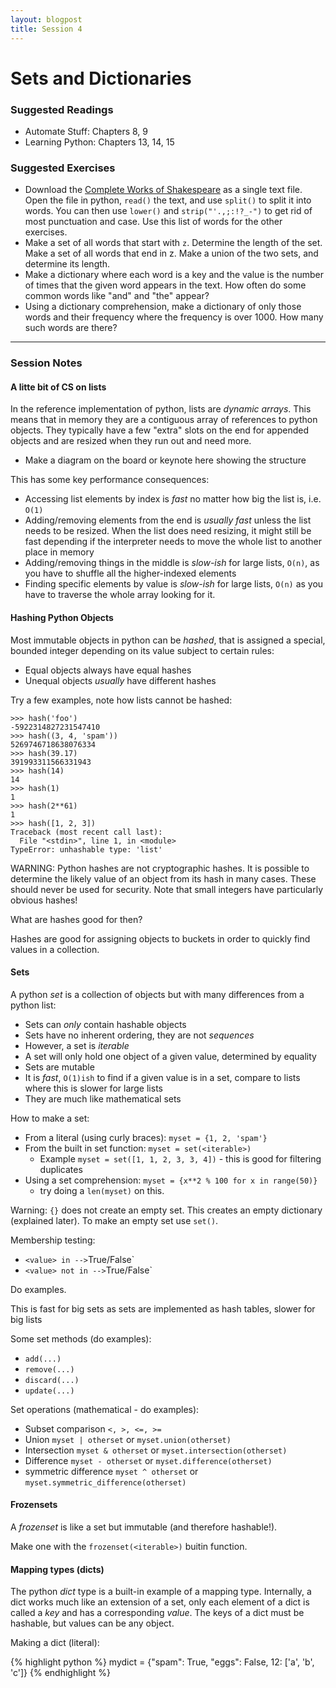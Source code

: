 ```yaml
---
layout: blogpost
title: Session 4
---
```


# Sets and Dictionaries

### Suggested Readings

* Automate Stuff: Chapters 8, 9
* Learning Python: Chapters 13, 14, 15

### Suggested Exercises

* Download the [Complete Works of Shakespeare](http://www.gutenberg.org/ebooks/100)
   as a single text file.
  Open the file in python, `read()` the text, and use `split()` to split it
  into words. You can then use `lower()` and `strip("'.,;:!?_-")` to get
  rid of most punctuation and case. Use this list of words for the other exercises.
* Make a set of all words that start with `z`. Determine the length of the set.
  Make a set of all words that end in z. Make a union of the two sets,
  and determine its length.
* Make a dictionary where each word is a key and the value is the number of
  times that the given word appears in the text. How often do some common
  words like "and" and "the" appear?
* Using a dictionary comprehension, make a dictionary of only those words and
  their frequency where the frequency is over 1000. How many such words are there?

---

### Session Notes

#### A litte bit of CS on lists

In the reference implementation of python, lists are *dynamic arrays*. This
means that in memory they are a contiguous array of references to python
objects. They typically have a few "extra" slots on the end for appended
objects and are resized when they run out and need more.

* Make a diagram on the board or keynote here showing the structure

This has some key performance consequences:

* Accessing list elements by index is *fast* no matter how big the list is,
  i.e. `O(1)`
* Adding/removing elements from the end is *usually fast* unless the list
  needs to be resized. When the list does need resizing, it might still be
  fast depending if the interpreter needs to move the whole list to another
  place in memory
* Adding/removing things in the middle is *slow-ish* for large lists, `O(n)`,
  as you have to shuffle all the higher-indexed elements
* Finding specific elements by value is *slow-ish* for large lists, `O(n)`
  as you have to traverse the whole array looking for it.

#### Hashing Python Objects

Most immutable objects in python can be *hashed*, that is assigned a special,
bounded integer depending on its value subject to certain rules:

* Equal objects always have equal hashes
* Unequal objects *usually* have different hashes

Try a few examples, note how lists cannot be hashed:

```
>>> hash('foo')
-5922314827231547410
>>> hash((3, 4, 'spam'))
5269746718638076334
>>> hash(39.17)
391993311566331943
>>> hash(14)
14
>>> hash(1)
1
>>> hash(2**61)
1
>>> hash([1, 2, 3])
Traceback (most recent call last):
  File "<stdin>", line 1, in <module>
TypeError: unhashable type: 'list'
```

WARNING: Python hashes are not cryptographic hashes. It is possible to
determine the likely value of an object from its hash in many cases. These
should never be used for security. Note that small integers have particularly
obvious hashes!

What are hashes good for then?

Hashes are good for assigning objects to buckets in order to quickly
find values in a collection.

#### Sets

A python *set* is a collection of objects but with many differences from
a python list:

* Sets can *only* contain hashable objects
* Sets have no inherent ordering, they are not *sequences*
* However, a set is *iterable*
* A set will only hold one object of a given value, determined by
  equality
* Sets are mutable
* It is *fast*, `O(1)ish` to find if a given value is in a set, compare to
  lists where this is slower for large lists
* They are much like mathematical sets

How to make a set:

* From a literal (using curly braces): `myset = {1, 2, 'spam'}`
* From the built in set function: `myset = set(<iterable>)`  
  * Example `myset = set([1, 1, 2, 3, 3, 4])` - this is good for filtering duplicates
* Using a set comprehension: `myset = {x**2 % 100 for x in range(50)}`
  * try doing a `len(myset)` on this.

Warning: `{}` does not create an empty set. This creates an empty dictionary (explained later).
To make an empty set use `set()`.

Membership testing:

* `<value> in `<set>` --> `True/False`
* `<value> not in `<set>` --> `True/False`

Do examples.

This is fast for big sets as sets are implemented as hash tables, slower for big lists

Some set methods (do examples):

* `add(...)`
* `remove(...)`
* `discard(...)`
* `update(...)`

Set operations (mathematical - do examples):

* Subset comparison `<, >, <=, >=`
* Union `myset | otherset` or `myset.union(otherset)`
* Intersection `myset & otherset` or `myset.intersection(otherset)`
* Difference `myset - otherset` or `myset.difference(otherset)`
* symmetric difference `myset ^ otherset` or `myset.symmetric_difference(otherset)`

#### Frozensets

A *frozenset* is like a set but immutable (and therefore hashable!).

Make one with the `frozenset(<iterable>)` buitin function.

#### Mapping types (dicts)

The python *dict* type is a built-in example of a mapping type. Internally, a dict works much
like an extension of a set, only each element of a dict is called a *key* and has a corresponding
*value*. The keys of a dict must be hashable, but values can be any object.

Making a dict (literal):

{% highlight python %}
mydict = {"spam": True, "eggs": False, 12: ['a', 'b', 'c']}
{% endhighlight %}
